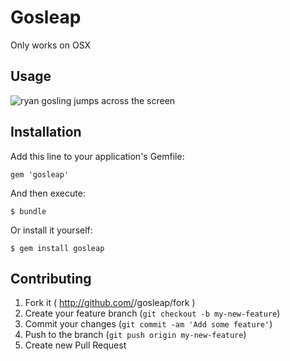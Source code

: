 # Gosleap

Only works on OSX

## Usage

![ryan gosling jumps across the screen](https://raw.github.com/koriroys/gosleap/master/gosleap.gif)

## Installation

Add this line to your application's Gemfile:

    gem 'gosleap'

And then execute:

    $ bundle

Or install it yourself:

    $ gem install gosleap

## Contributing

1. Fork it ( http://github.com/<my-github-username>/gosleap/fork )
2. Create your feature branch (`git checkout -b my-new-feature`)
3. Commit your changes (`git commit -am 'Add some feature'`)
4. Push to the branch (`git push origin my-new-feature`)
5. Create new Pull Request
